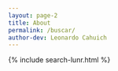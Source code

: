 ```yaml
---
layout: page-2
title: About
permalink: /buscar/
author-dev: Leonardo Cahuich
---
```

<script>
  /*<alert("hola");
  $('body').addClass('home');*/
  var elemento = document.querySelectorAll("body");
  for (var i = 0; i < elemento.length; i++) {
    elemento[i].classList.add("inicio-pages");
  }
</script>
<style>
  .creditos {
    display:none;
  }
</style>

<div class="marginador"></div>
<section class="sec sec-basica sec-basica-10 inicio-s-1 caja-buscar-mayor"  linknav1="Buscar" id="buscar">
  <div id="Acercademi-centro" class="centro" observadoranimaciones="animate">
    <div class="caja">
      <div class="buscar-caja">
      <div class="responsivo centro buscar-caja-interior">
        <div class="r-caja caja-2" data-aos="fade-up">
          {% include search-lunr.html %}
        </div>
      </div>
    </div>
    </div>
  </div>
</section>

